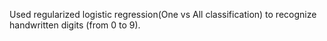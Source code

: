 Used regularized logistic regression(One vs All classification) to recognize handwritten digits (from 0 to 9).
